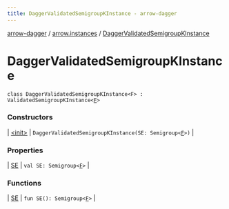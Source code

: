 ```yaml
---
title: DaggerValidatedSemigroupKInstance - arrow-dagger
---
```


[arrow-dagger](../../index.html) / [arrow.instances](../index.html) / [DaggerValidatedSemigroupKInstance](./index.html)

# DaggerValidatedSemigroupKInstance

`class DaggerValidatedSemigroupKInstance<F> : ValidatedSemigroupKInstance<`[`F`](index.html#F)`>`

### Constructors

| [&lt;init&gt;](-init-.html) | `DaggerValidatedSemigroupKInstance(SE: Semigroup<`[`F`](index.html#F)`>)` |

### Properties

| [SE](-s-e.html) | `val SE: Semigroup<`[`F`](index.html#F)`>` |

### Functions

| [SE](-s-e.html) | `fun SE(): Semigroup<`[`F`](index.html#F)`>` |

